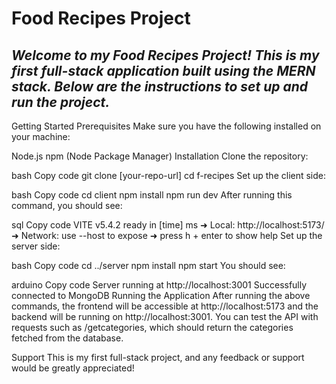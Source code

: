 # Food Recipes Project

## *Welcome to my Food Recipes Project! This is my first full-stack application built using the MERN stack. Below are the instructions to set up and run the project.*

Getting Started
Prerequisites
Make sure you have the following installed on your machine:

Node.js
npm (Node Package Manager)
Installation
Clone the repository:

bash
Copy code
git clone [your-repo-url]
cd f-recipes
Set up the client side:

bash
Copy code
cd client
npm install
npm run dev
After running this command, you should see:

sql
Copy code
VITE v5.4.2 ready in [time] ms
➜  Local:   http://localhost:5173/
➜  Network: use --host to expose
➜  press h + enter to show help
Set up the server side:

bash
Copy code
cd ../server
npm install
npm start
You should see:

arduino
Copy code
Server running at http://localhost:3001
Successfully connected to MongoDB
Running the Application
After running the above commands, the frontend will be accessible at http://localhost:5173 and the backend will be running on http://localhost:3001.
You can test the API with requests such as /getcategories, which should return the categories fetched from the database.


Support
This is my first full-stack project, and any feedback or support would be greatly appreciated!
